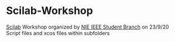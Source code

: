 # Scilab-Workshop
[Scilab](www.scilab.org) Workshop organized by [NIE IEEE Student Branch](www.nisb.in) on 23/9/20  
Script files and xcos files within subfolders
